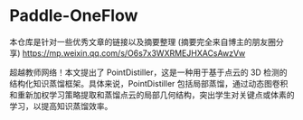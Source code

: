 # Paddle-OneFlow
本仓库是针对一些优秀文章的链接以及摘要整理
(摘要完全来自博主的朋友圈分享)
https://mp.weixin.qq.com/s/O6s7x3WXRMEJHXACsAwzVw




超越教师网络！本文提出了 PointDistiller，这是一种用于基于点云的 3D 检测的结构化知识蒸馏框架。具体来说，PointDistiller 包括局部蒸馏，通过动态图卷积和重新加权学习策略提取和蒸馏点云的局部几何结构，突出学生对关键点或体素的学习，以提高知识蒸馏效率。
